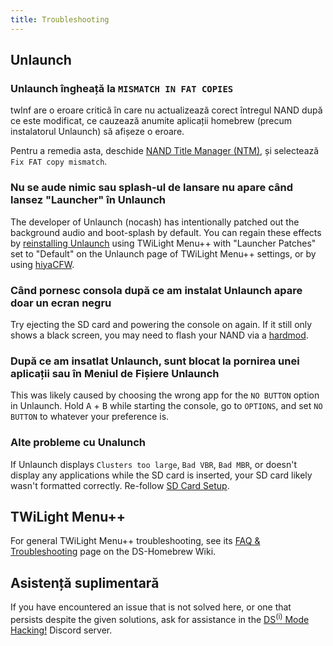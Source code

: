 ```yaml
---
title: Troubleshooting
---
```


## Unlaunch
### Unlaunch îngheață la `MISMATCH IN FAT COPIES`

twlnf are o eroare critică în care nu actualizează corect întregul NAND după ce este modificat, ce cauzează anumite aplicații homebrew (precum instalatorul Unlaunch) să afișeze o eroare.

Pentru a remedia asta, deschide [NAND Title Manager (NTM)](https://github.com/Epicpkmn11/NTM/releases), și selectează `Fix FAT copy mismatch`.

### Nu se aude nimic sau splash-ul de lansare nu apare când lansez "Launcher" în Unlaunch

The developer of Unlaunch (nocash) has intentionally patched out the background audio and boot-splash by default. You can regain these effects by [reinstalling Unlaunch](installing-unlaunch.html) using TWiLight Menu++ with "Launcher Patches" set to "Default" on the Unlaunch page of TWiLight Menu++ settings, or by using [hiyaCFW](https://wiki.ds-homebrew.com/hiyacfw/installing).

### Când pornesc consola după ce am instalat Unlaunch apare doar un ecran negru

Try ejecting the SD card and powering the console on again. If it still only shows a black screen, you may need to flash your NAND via a [hardmod](https://wiki.ds-homebrew.com/ds-index/hardmod).

### După ce am insatlat Unlaunch, sunt blocat la pornirea unei aplicații sau în Meniul de Fișiere Unlaunch

This was likely caused by choosing the wrong app for the `NO BUTTON` option in Unlaunch. Hold <kbd class="face">A</kbd> + <kbd class="face">B</kbd> while starting the console, go to `OPTIONS`, and set `NO BUTTON` to whatever your preference is.

### Alte probleme cu Unalunch

If Unlaunch displays `Clusters too large`, `Bad VBR`, `Bad MBR`, or doesn't display any applications while the SD card is inserted, your SD card likely wasn't formatted correctly. Re-follow [SD Card Setup](sd-card-setup.html).

## TWiLight Menu++

For general TWiLight Menu++ troubleshooting, see its [FAQ & Troubleshooting](https://wiki.ds-homebrew.com/twilightmenu/faq) page on the DS-Homebrew Wiki.

## Asistență suplimentară

If you have encountered an issue that is not solved here, or one that persists despite the given solutions, ask for assistance in the [DS<sup>(i)</sup> Mode Hacking!](https://discord.gg/yD3spjv) Discord server.
